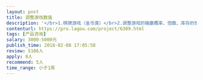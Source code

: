 ```yaml
---                
layout: post       
title: 调整游戏数值           
description: '</br>1.棋牌游戏（金币类）</br>2.调整游戏的输赢概率、倍数、库存的饱和度等</br>3.游戏的玩法以及规则的完善。</br>'     
contenturl: https://pro.lagou.com/project/6309.html      
tags: [产品咨询]            
salary: 3000-5000元          
publish_time: 2018-02-08 17:05:58         
review: 5186人                   
apply: 8人                   
recommend: 5人                   
time_range: 小于1周              
---                 
```

